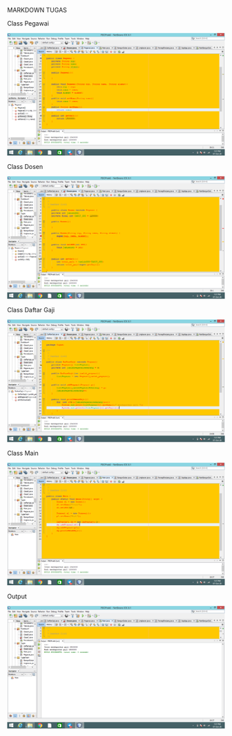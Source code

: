 MARKDOWN TUGAS

Class Pegawai

<img src="./pegawai.png" />

Class Dosen

<img src="./dosen.png" />

Class Daftar Gaji

<img src="./daftargaji.png" />

Class Main

<img src="./maintugas.png" />

Output

<img src="./outputtugas.png" />
